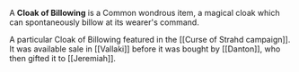 A **Cloak of Billowing** is a Common wondrous item, a magical cloak which can spontaneously billow at its wearer's command.

A particular Cloak of Billowing featured in the [[Curse of Strahd campaign]]. It was available sale in [[Vallaki]] before it was bought by [[Danton]], who then gifted it to [[Jeremiah]].